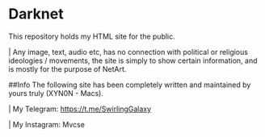 # Darknet

This repository holds my HTML site for the public.

| Any image, text, audio etc, has no connection with political or religious ideologies / movements, the site is simply to show certain information, and is mostly for the purpose of NetArt. 

##Info
The following site has been completely written and maintained by yours truly (XYN0N - Macs).

| My Telegram: https://t.me/SwirlingGalaxy

| My Instagram: Mvcse

